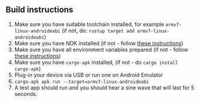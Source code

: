 ## Build instructions

1. Make sure you have suitable toolchain installed, for example `armv7-linux-androideabi` (if not, do: 
`rustup target add armv7-linux-androideabi`)
2. Make sure you have NDK installed (if not - follow 
[these instructions](https://developer.android.com/studio/projects/install-ndk))
3. Make sure you have all environment variables prepared (if not - follow 
[these instructions](https://developer.android.com/studio/command-line/variables))
4. Make sure you have `cargo-apk` installed, (if not - do `cargo install cargo-apk`)
5. Plug-in your device via USB or run one on Android Emulator
6. `cargo-apk apk run --target=armv7-linux-androideabi`
7. A test app should run and you should hear a sine wave that will last for 5 seconds.